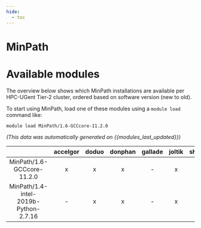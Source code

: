 ```yaml
---
hide:
  - toc
---
```


MinPath
=======

# Available modules


The overview below shows which MinPath installations are available per HPC-UGent Tier-2 cluster, ordered based on software version (new to old).

To start using MinPath, load one of these modules using a `module load` command like:

```shell
module load MinPath/1.6-GCCcore-11.2.0
```

*(This data was automatically generated on {{modules_last_updated}})*  

| |accelgor|doduo|donphan|gallade|joltik|shinx|skitty|
| :---: | :---: | :---: | :---: | :---: | :---: | :---: | :---: |
|MinPath/1.6-GCCcore-11.2.0|x|x|x|-|x|-|-|
|MinPath/1.4-intel-2019b-Python-2.7.16|-|x|x|-|x|-|-|

